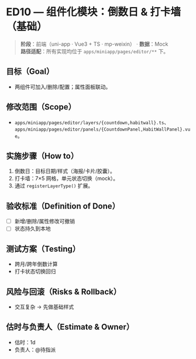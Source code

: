 # ED10 — 组件化模块：倒数日 & 打卡墙（基础）

> **阶段**：前端（uni-app · Vue3 + TS · mp-weixin） · **数据**：Mock  
> **路径适配**：所有实现均位于 `apps/miniapp/pages/editor/**` 下。

## 目标（Goal）
- 两组件可加入/删除/配置；属性面板联动。

## 修改范围（Scope）
- `apps/miniapp/pages/editor/layers/{countdown,habitwall}.ts`、`apps/miniapp/pages/editor/panels/{CountdownPanel,HabitWallPanel}.vue`。

## 实施步骤（How to）
1) 倒数日：目标日期/样式（海报/卡片/胶囊）。
2) 打卡墙：7×5 网格，单元状态切换（mock）。
3) 通过 `registerLayerType()` 扩展。

## 验收标准（Definition of Done）
- [ ] 新增/删除/属性修改可撤销
- [ ] 状态持久到本地

## 测试方案（Testing）
- 跨月/跨年倒数计算
- 打卡状态切换回归

## 风险与回滚（Risks & Rollback）
- 交互复杂 → 先做基础样式

## 估时与负责人（Estimate & Owner）
- 估时：1d
- 负责人：@待指派
